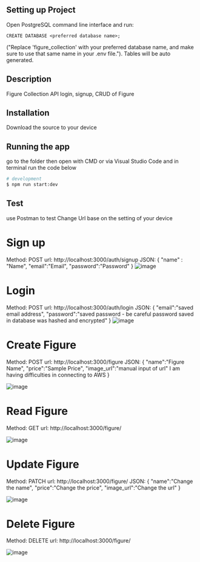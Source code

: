 ## Setting up Project 
Open PostgreSQL command line interface and run: 
```
CREATE DATABASE <preferred database name>;
```
("Replace 'figure_collection' with your preferred database name, and make sure to use that same name in your .env file."). Tables will be auto generated.

## Description 

Figure Collection API login, signup, CRUD of Figure

## Installation
Download the source to your device

## Running the app
go to the folder then open with CMD or via Visual Studio Code and in terminal run the code below

```bash
# development
$ npm run start:dev

```

## Test
use Postman to test
Change Url base on the setting of your device

# Sign up
Method: POST
url: http://localhost:3000/auth/signup
JSON: 
{
    "name" : "Name", 
    "email":"Email",
    "password":"Password"
}
![image](https://github.com/user-attachments/assets/9cb46fcd-e53f-4307-8069-7ce06ffdbbd6)

# Login
Method: POST
url: http://localhost:3000/auth/login
JSON: 
{
    "email":"saved email address",
    "password":"saved password - be careful password saved in database was hashed and encrypted"
}
![image](https://github.com/user-attachments/assets/daab329c-d4c9-49b0-ae5f-fc0f63d8c69b)

# Create Figure
Method: POST
url: http://localhost:3000/figure
JSON: 
{
     "name":"Figure Name",
    "price":"Sample Price",
    "image_url":"manual input of url" I am having difficulties in connecting to AWS
}

![image](https://github.com/user-attachments/assets/0c4d1eb5-daad-48eb-ba2b-dbaa4f4d35bb)

# Read Figure
Method: GET
url: http://localhost:3000/figure/<id of saved figure>

![image](https://github.com/user-attachments/assets/b49004c1-8389-4dd3-9d65-28d3a32f52fe)

# Update Figure
Method: PATCH
url: http://localhost:3000/figure/<id of item that you want to update>
JSON: 
{
     "name":"Change the name",
    "price":"Change the price",
    "image_url":"Change the url" 
}

![image](https://github.com/user-attachments/assets/8d38788f-49f3-4fba-b028-b39905f1319e)

# Delete Figure
Method: DELETE
url: http://localhost:3000/figure/<id of item that you want to delete>

![image](https://github.com/user-attachments/assets/5b69580d-e5c8-435e-9922-79672de51156)







